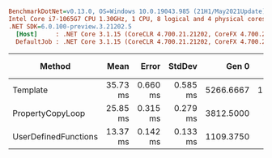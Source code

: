 ``` ini

BenchmarkDotNet=v0.13.0, OS=Windows 10.0.19043.985 (21H1/May2021Update)
Intel Core i7-1065G7 CPU 1.30GHz, 1 CPU, 8 logical and 4 physical cores
.NET SDK=6.0.100-preview.3.21202.5
  [Host]     : .NET Core 3.1.15 (CoreCLR 4.700.21.21202, CoreFX 4.700.21.21402), X64 RyuJIT
  DefaultJob : .NET Core 3.1.15 (CoreCLR 4.700.21.21202, CoreFX 4.700.21.21402), X64 RyuJIT


```
|               Method |     Mean |    Error |   StdDev |     Gen 0 |    Gen 1 | Gen 2 | Allocated |
|--------------------- |---------:|---------:|---------:|----------:|---------:|------:|----------:|
|             Template | 35.73 ms | 0.660 ms | 0.585 ms | 5266.6667 | 133.3333 |     - |     21 MB |
|     PropertyCopyLoop | 25.85 ms | 0.315 ms | 0.279 ms | 3812.5000 |  31.2500 |     - |     15 MB |
| UserDefinedFunctions | 13.37 ms | 0.142 ms | 0.133 ms | 1109.3750 |  31.2500 |     - |      4 MB |
